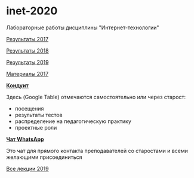 # inet-2020
Лабораторные работы дисциплины "Интернет-технологии"

[Результаты 2017](https://github.com/stankin/inet-2017)

[Результаты 2018](https://github.com/stankin/inet-2018)

[Результаты 2019](https://github.com/stankin/inet-2019)

[Материалы 2017](https://yadi.sk/d/evI_RRva3Mab5W)

[**Кондуит**](*)

Здесь (Google Table) отмечаются самостоятельно или через старост:
* посещения
* результаты тестов
* распределение на педагогическую практику
* проектные роли

[**Чат WhatsApp**](*)

Это чат для прямого контакта преподавателей со старостами и всеми желающими присоединиться 

[Все лекции 2019](https://okoff.github.io/oop/%D0%92%D1%81%D0%B5%20%D0%BB%D0%B5%D0%BA%D1%86%D0%B8%D0%B8.pdf)








